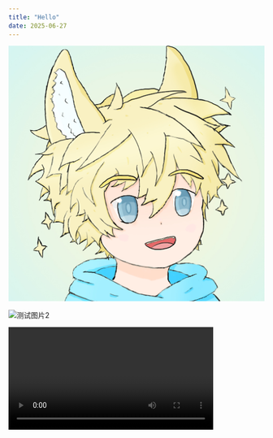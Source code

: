 ```yaml
---
title: "Hello"
date: 2025-06-27
---
```


![测试图片](https://raw.githubusercontent.com/MagicKuro/skills-github-pages/main/images/image.png)

![测试图片2](https://cdn.pixabay.com/photo/2025/05/14/10/09/bridge-9599215_1280.jpg)



<video width="80%" controls>
  <source src="https://raw.githubusercontent.com/MagicKuro/skills-github-pages/main/videos/test_video2.mp4" type="video/mp4">
  你的浏览器不支持视频播放
</video>
